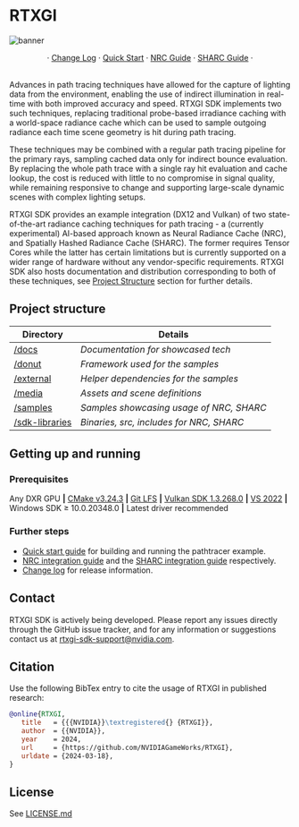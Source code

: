 # RTXGI
![banner](docs/figures/banner.png)
<br />
<div align="center">
    · 
    <a href="CHANGELOG.md">Change Log</a>
    ·
    <a href="docs/QuickStart.md">Quick Start</a>
    ·
    <a href="docs/NrcGuide.md">NRC Guide</a>
    ·
    <a href="https://github.com/NVIDIAGameWorks/SHARC/blob/main/docs/Integration.md">SHARC Guide</a>
    ·
</div>
<br/>

Advances in path tracing techniques have allowed for the capture of lighting data from the environment, enabling the use of indirect illumination in real-time with both improved accuracy and speed. RTXGI SDK implements two such techniques, replacing traditional probe-based irradiance caching with a world-space radiance cache which can be used to sample outgoing radiance each time scene geometry is hit during path tracing. 

These techniques may be combined with a regular path tracing pipeline for the primary rays, sampling cached data only for indirect bounce evaluation. By replacing the whole path trace with a single ray hit evaluation and cache lookup, the cost is reduced with little to no compromise in signal quality, while remaining responsive to change and supporting large-scale dynamic scenes with complex lighting setups. 

RTXGI SDK provides an example integration (DX12 and Vulkan) of two state-of-the-art radiance caching techniques for path tracing - a (currently experimental) AI-based approach known as Neural Radiance Cache (NRC), and Spatially Hashed Radiance Cache (SHARC). The former requires Tensor Cores while the latter has certain limitations but is currently supported on a wider range of hardware without any vendor-specific requirements. RTXGI SDK also hosts documentation and distribution corresponding to both of these techniques, see [Project Structure][ProjectStructure] section for further details.


## Project structure
|Directory                   |Details                                      |
|----------------------------|---------------------------------------------|
|[/docs][docs]               |_Documentation for showcased tech_           |
|[/donut][donut]             |_Framework used for the samples_             |
|[/external][external]       |_Helper dependencies for the samples_        |
|[/media][media]             |_Assets and scene definitions_               |
|[/samples][samples]         |_Samples showcasing usage of NRC, SHARC_     |
|[/sdk-libraries][libraries] |_Binaries, src, includes for NRC, SHARC_     |


## Getting up and running

### Prerequisites
Any DXR GPU **|** [CMake v3.24.3][CMake] **|** [Git LFS][LFS] **|** [Vulkan SDK 1.3.268.0][VKSDK] **|** [VS 2022][VS22] **|** Windows SDK ≥ 10.0.20348.0 **|** Latest driver recommended

### Further steps
- [Quick start guide][QuickStart] for building and running the pathtracer example.
- [NRC integration guide][NrcGuide] and the [SHARC integration guide][SharcGuide] respectively.
- [Change log][ChangeLog] for release information.

## Contact
RTXGI SDK is actively being developed. Please report any issues directly through the GitHub issue tracker, and for any information or suggestions contact us at rtxgi-sdk-support@nvidia.com.

## Citation
Use the following BibTex entry to cite the usage of RTXGI in published research:
```bibtex
@online{RTXGI,
   title   = {{{NVIDIA}}\textregistered{} {RTXGI}},
   author  = {{NVIDIA}},
   year    = 2024,
   url     = {https://github.com/NVIDIAGameWorks/RTXGI},
   urldate = {2024-03-18},
}
```

## License
See [LICENSE.md](LICENSE.md)


[ChangeLog]: CHANGELOG.md
[QuickStart]: docs/QuickStart.md
[SharcGuide]: https://github.com/NVIDIAGameWorks/SHARC/blob/main/docs/Integration.md
[NrcGuide]: docs/NrcGuide.md
[ProjectStructure]: #project-structure
[docs]: docs
[donut]: donut
[external]: external
[media]: media
[samples]: samples/pathtracer
[libraries]: sdk-libraries
[CMake]: https://cmake.org/download/
[LFS]: https://git-lfs.com/
[VKSDK]: https://vulkan.lunarg.com/sdk/home#windows
[VS22]: https://visualstudio.microsoft.com/vs/
